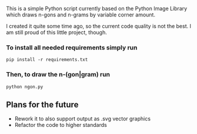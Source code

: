 This is a simple Python script currently based on the Python Image Library which draws n-gons and n-grams by variable corner amount.

I created it quite some time ago, so the current code quality is not the best. I am still proud of this little project, though.

### To install all needed requirements simply run
```
pip install -r requirements.txt
```

### Then, to draw the n-(gon|gram) run
```
python ngon.py
```

## Plans for the future
- Rework it to also support output as .svg vector graphics
- Refactor the code to higher standards

